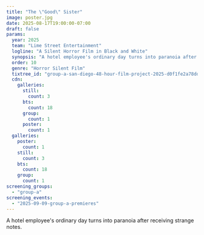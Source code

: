 ```yaml
---
title: "The \"Good\" Sister"
image: poster.jpg
date: 2025-08-17T19:00:00-07:00
draft: false
params:
  year: 2025
  team: "Lime Street Entertainment"
  logline: "A Silent Horror Film in Black and White"
  synopsis: "A hotel employee's ordinary day turns into paranoia after receiving strange notes."
  order: 10
  genre: "Horror Silent Film"
  tixtree_id: "group-a-san-diego-48-hour-film-project-2025-d0f1fe2a78dd"
  cdn:
    galleries:
      still:
        count: 3
      bts:
        count: 18
      group:
        count: 1
      poster:
        count: 1
  galleries:
    poster:
      count: 1
    still:
      count: 3
    bts:
      count: 18
    group:
      count: 1
screening_groups:
  - "group-a"
screening_events:
  - "2025-09-09-group-a-premieres"
---
```

A hotel employee's ordinary day turns into paranoia after receiving strange notes.
